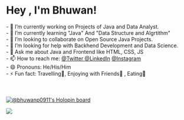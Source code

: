 <h1>Hey , I'm Bhuwan!</h1>
- 🔭 I’m currently working on Projects of Java and Data Analyst. <br />
- 🌱 I’m currently learning "Java" And "Data Structure and Algrtithm" <br />
- 👯 I’m looking to collaborate on Open Source Java Projects.<br />
- 🤔 I’m looking for help with Backhend Development and Data Science. <br />
- 💬 Ask me about Java and Frontend like HTML, CSS, JS <br />
- 📫 How to reach me:  <a href = "https://twitter.com/Bhuwansp1"> @Twitter </a> <a href = "https://www.linkedin.com/in/bhuwan-bhuwanpandey911/"> @LinkedIn</a> <a href = "https://www.instagram.com/pandeybhuwan138/"> @Instagram </a> <br />
- 😄 Pronouns: He/His/Him <br />
- ⚡ Fun fact: Travelling🧳, Enjoying with Friends🧒 , Eating🍴 <br /><br /><br />

[![@bhuwanp0911's Holopin board](https://holopin.me/bhuwanp0911)](https://holopin.io/@bhuwanp0911)

<img src ="https://github-readme-stats.vercel.app/api?username=Bhuwan138&&show_icons=true&title_color=ffffff&icon_color=bb2acf&text_color=daf7dc&bg_color=151515">


